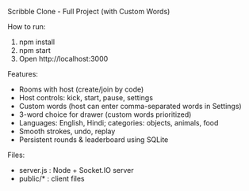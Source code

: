 Scribble Clone - Full Project (with Custom Words)

How to run:
1. npm install
2. npm start
3. Open http://localhost:3000

Features:
- Rooms with host (create/join by code)
- Host controls: kick, start, pause, settings
- Custom words (host can enter comma-separated words in Settings)
- 3-word choice for drawer (custom words prioritized)
- Languages: English, Hindi; categories: objects, animals, food
- Smooth strokes, undo, replay
- Persistent rounds & leaderboard using SQLite

Files:
- server.js : Node + Socket.IO server
- public/* : client files